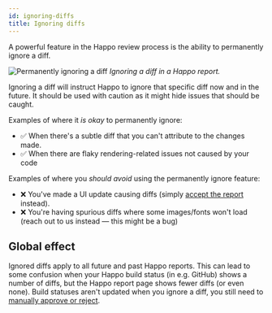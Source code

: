 ```yaml
---
id: ignoring-diffs
title: Ignoring diffs
---
```


A powerful feature in the Happo review process is the ability to permanently
ignore a diff.

![Permanently ignoring a diff](/img/happo-ignoring-diffs.gif)
_Ignoring a diff in a Happo report._

Ignoring a diff will instruct Happo to ignore that specific diff now and in the
future. It should be used with caution as it might hide issues that should be
caught.

Examples of where it _is okay_ to permanently ignore:

- ✅ When there's a subtle diff that you can't attribute to the changes made.
- ✅ When there are flaky rendering-related issues not caused by your code

Examples of where you _should avoid_ using the permanently ignore feature:

- ❌ You've made a UI update causing diffs (simply [accept the
  report](reviewing-diffs.md#acceptingrejecting-a-report) instead).
- ❌ You're having spurious diffs where some images/fonts won't load (reach out
  to us instead — this might be a bug)

## Global effect

Ignored diffs apply to all future and past Happo reports. This can lead to some
confusion when your Happo build status (in e.g. GitHub) shows a number of diffs,
but the Happo report page shows fewer diffs (or even none). Build statuses
aren't updated when you ignore a diff, you still need to [manually approve or
reject](reviewing-diffs.md).
